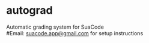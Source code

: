 # autograd
Automatic grading system for SuaCode   
#Email: suacode.app@gmail.com for setup instructions

